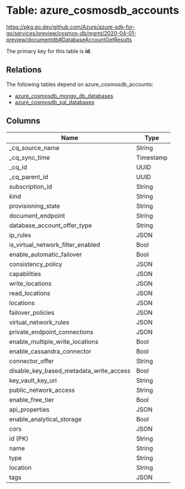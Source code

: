 # Table: azure_cosmosdb_accounts

https://pkg.go.dev/github.com/Azure/azure-sdk-for-go/services/preview/cosmos-db/mgmt/2020-04-01-preview/documentdb#DatabaseAccountGetResults

The primary key for this table is **id**.

## Relations

The following tables depend on azure_cosmosdb_accounts:
  - [azure_cosmosdb_mongo_db_databases](azure_cosmosdb_mongo_db_databases.md)
  - [azure_cosmosdb_sql_databases](azure_cosmosdb_sql_databases.md)

## Columns
| Name          | Type          |
| ------------- | ------------- |
|_cq_source_name|String|
|_cq_sync_time|Timestamp|
|_cq_id|UUID|
|_cq_parent_id|UUID|
|subscription_id|String|
|kind|String|
|provisioning_state|String|
|document_endpoint|String|
|database_account_offer_type|String|
|ip_rules|JSON|
|is_virtual_network_filter_enabled|Bool|
|enable_automatic_failover|Bool|
|consistency_policy|JSON|
|capabilities|JSON|
|write_locations|JSON|
|read_locations|JSON|
|locations|JSON|
|failover_policies|JSON|
|virtual_network_rules|JSON|
|private_endpoint_connections|JSON|
|enable_multiple_write_locations|Bool|
|enable_cassandra_connector|Bool|
|connector_offer|String|
|disable_key_based_metadata_write_access|Bool|
|key_vault_key_uri|String|
|public_network_access|String|
|enable_free_tier|Bool|
|api_properties|JSON|
|enable_analytical_storage|Bool|
|cors|JSON|
|id (PK)|String|
|name|String|
|type|String|
|location|String|
|tags|JSON|